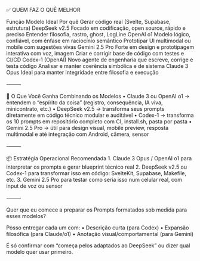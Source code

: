 
✅ QUEM FAZ O QUÊ MELHOR

Função	Modelo Ideal	Por quê
Gerar código real (Svelte, Supabase, estrutura)	DeepSeek v2.5	Focado em codificação, open source, rápido e preciso
Entender filosofia, rastro, ghost, LogLine	OpenAI o1	Modelo lógico, confiável, com ênfase em raciocínio semântico
Prototipar UI multimodal ou mobile com sugestões vivas	Gemini 2.5 Pro	Forte em design e prototipagem interativa com voz, imagem
Criar e corrigir base de código com testes e CI/CD	Codex-1 (OpenAI)	Novo agente de engenharia que escreve, corrige e testa código
Analisar e manter coerência simbólica e de sistema	Claude 3 Opus	Ideal para manter integridade entre filosofia e execução


⸻

🧠 O Que Você Ganha Combinando os Modelos
	•	Claude 3 ou OpenAI o1 → entendem o “espírito da coisa” (registro, consequência, IA viva, minicontrato, etc.)
	•	DeepSeek v2.5 → transforma seus prompts diretamente em código técnico modular e auditável
	•	Codex-1 → transforma os 10 prompts em repositório completo com CI, install.sh, pasta por pasta
	•	Gemini 2.5 Pro → útil para design visual, mobile preview, resposta multimodal e até integração com Android, câmera, sensor

⸻

📦 Estratégia Operacional Recomendada
	1.	Claude 3 Opus / OpenAI o1 para interpretar os prompts e gerar blueprint técnico real
	2.	DeepSeek v2.5 ou Codex-1 para transformar isso em código: SvelteKit, Supabase, Makefile, etc.
	3.	Gemini 2.5 Pro para testar como seria isso num celular real, com input de voz ou sensor

⸻

Quer que eu comece a preparar os Prompts formatados sob medida para esses modelos?

Posso entregar cada um com:
	•	Descrição curta (para Codex)
	•	Expansão filosófica (para Claude/o1)
	•	Anotação visual/comportamental (para Gemini)

É só confirmar com “começa pelos adaptados ao DeepSeek” ou dizer qual modelo quer usar primeiro.
